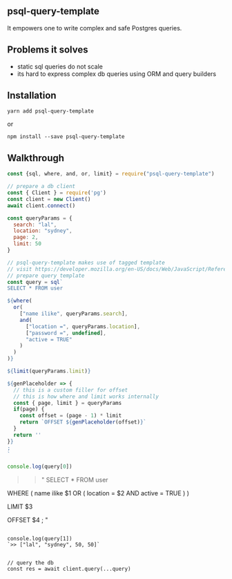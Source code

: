 ## psql-query-template
It empowers one to write complex and safe Postgres queries.

## Problems it solves
- static sql queries do not scale
- its hard to express complex db queries using ORM and query builders

## Installation
`yarn add psql-query-template`

or

`npm install --save psql-query-template`

## Walkthrough
```javascript
const {sql, where, and, or, limit} = require("psql-query-template")

// prepare a db client
const { Client } = require('pg')
const client = new Client()
await client.connect()

const queryParams = {
  search: "lal",
  location: "sydney",
  page: 2,
  limit: 50
}

// psql-query-template makes use of tagged template
// visit https://developer.mozilla.org/en-US/docs/Web/JavaScript/Reference/Template_literals#Tagged_templates
// prepare query template
const query = sql`
SELECT * FROM user

${where(
  or(
    ["name ilike", queryParams.search],
    and(
      ["location =", queryParams.location],
      ["password =", undefined],
      "active = TRUE"
    )
  )
)}

${limit(queryParams.limit)}

${genPlaceholder => {
  // this is a custom filler for offset
  // this is how where and limit works internally
  const { page, limit } = queryParams
  if(page) {
    const offset = (page - 1) * limit
    return `OFFSET ${genPlaceholder(offset)}`
  }
  return ''
}}
;
`

console.log(query[0])
```
>> "
SELECT * FROM user

WHERE ( name ilike $1 OR ( location = $2 AND active = TRUE ) )

LIMIT $3

OFFSET $4
;
"
```

console.log(query[1])
`>> ["lal", "sydney", 50, 50]`


// query the db
const res = await client.query(...query)

```
